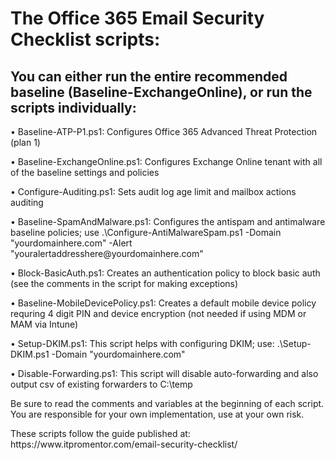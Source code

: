 <H1>The Office 365 Email Security Checklist scripts:</H1>

<H2>You can either run the entire recommended baseline (Baseline-ExchangeOnline), or run the scripts individually:</H2>

<p>• Baseline-ATP-P1.ps1: Configures Office 365 Advanced Threat Protection (plan 1)
<p>• Baseline-ExchangeOnline.ps1: Configures Exchange Online tenant with all of the baseline settings and policies
<p>• Configure-Auditing.ps1: Sets audit log age limit and mailbox actions auditing
<p>• Baseline-SpamAndMalware.ps1: Configures the antispam and antimalware baseline policies; use .\Configure-AntiMalwareSpam.ps1 -Domain "yourdomainhere.com" -Alert "youralertaddresshere@yourdomainhere.com"
<p>• Block-BasicAuth.ps1: Creates an authentication policy to block basic auth (see the comments in the script for making exceptions)
<p>• Baseline-MobileDevicePolicy.ps1: Creates a default mobile device policy requring 4 digit PIN and device encryption (not needed if using MDM or MAM via Intune)
<p>• Setup-DKIM.ps1: This script helps with configuring DKIM; use: .\Setup-DKIM.ps1 -Domain "yourdomainhere.com"
<p>• Disable-Forwarding.ps1: This script will disable auto-forwarding and also output csv of existing forwarders to C:\temp

<p>Be sure to read the comments and variables at the beginning of each script. You are responsible for your own implementation, use at your own risk.
<p>These scripts follow the guide published at: https://www.itpromentor.com/email-security-checklist/
